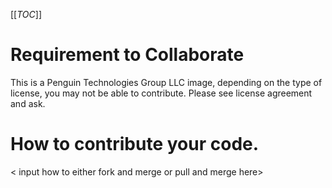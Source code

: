
[[_TOC_]]

# Requirement to Collaborate
This is a Penguin Technologies Group LLC image, depending on the type of license, you may not be able to contribute. Please see license agreement and ask.

# How to contribute your code.
< input how to either fork and merge or pull and merge here>
